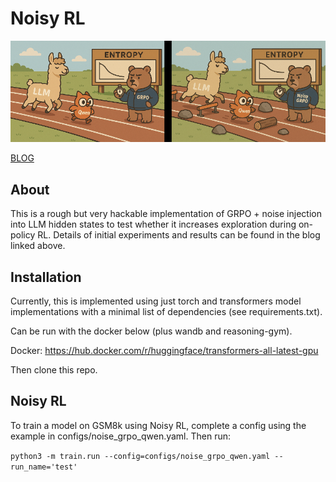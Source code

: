 
# Noisy RL

![NoisyRL](./image.png)

[BLOG](https://joshuaharrissite.substack.com/p/noisy-rl)

## About

This is a rough but very hackable implementation of GRPO + noise injection into LLM hidden states to test whether it increases exploration during on-policy RL. Details of initial experiments and results can be found in the blog linked above.


## Installation


Currently, this is implemented using just torch and transformers model implementations with a minimal list of dependencies (see requirements.txt).

Can be run with the docker below (plus wandb and reasoning-gym).

Docker: https://hub.docker.com/r/huggingface/transformers-all-latest-gpu

Then clone this repo.


## Noisy RL

To train a model on GSM8k using Noisy RL, complete a config using the example in configs/noise_grpo_qwen.yaml. Then run:

```python3 -m train.run --config=configs/noise_grpo_qwen.yaml --run_name='test'```
